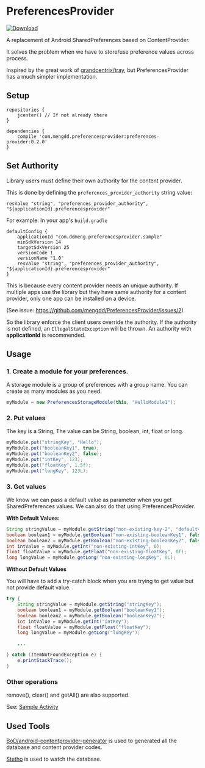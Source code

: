 # PreferencesProvider
[ ![Download](https://api.bintray.com/packages/mengdd/maven/preferences-provider/images/download.svg) ](https://bintray.com/mengdd/maven/preferences-provider/_latestVersion)

A replacement of Android SharedPreferences based on ContentProvider.

It solves the problem when we have to store/use preference values across process.

Inspired by the great work of [grandcentrix/tray](https://github.com/grandcentrix/tray), but PreferencesProvider has a much simpler implementation.

## Setup
```
repositories {
    jcenter() // If not already there
}

dependencies {
    compile 'com.mengdd.preferencesprovider:preferences-provider:0.2.0'
}

```

## Set Authority
Library users must define their own authority for the content provider.

This is done by defining the `preferences_provider_authority` string value:
```
resValue "string", "preferences_provider_authority", "${applicationId}.preferencesprovider"
```
For example:
In your app's `build.gradle`
```
defaultConfig {
    applicationId "com.ddmeng.preferencesprovider.sample"
    minSdkVersion 14
    targetSdkVersion 25
    versionCode 1
    versionName "1.0"
    resValue "string", "preferences_provider_authority", "${applicationId}.preferencesprovider"
}
```

This is because every content provider needs an unique authority.
If multiple apps use the library but they have same authority for a content provider, only one app can be installed on a device.

(See issue: https://github.com/mengdd/PreferencesProvider/issues/2).

So the library enforce the client users override the authority. If the authority is not defined, an `IllegalStateException` will be thrown.
An authority with **applicationId** is recommended.


## Usage
### 1. Create a module for your preferences.

A storage module is a group of preferences with a group name. You can create as many modules as you need.

```java
myModule = new PreferencesStorageModule(this, "HelloModule1");
```

### 2. Put values

The key is a String,
The value can be String, boolean, int, float or long.

```java
myModule.put("stringKey", "Hello");
myModule.put("booleanKey1", true);
myModule.put("booleanKey2", false);
myModule.put("intKey", 123);
myModule.put("floatKey", 1.5f);
myModule.put("longKey", 123L);
```

### 3. Get values

We know we can pass a default value as parameter when you get SharedPreferences values. We can also do that using PreferencesProvider.

**With Default Values:**

```java
String stringValue = myModule.getString("non-existing-key-2", "defaultValue");
boolean boolean1 = myModule.getBoolean("non-existing-booleanKey1", false);
boolean boolean2 = myModule.getBoolean("non-existing-booleanKey2", false);
int intValue = myModule.getInt("non-existing-intKey", 0);
float floatValue = myModule.getFloat("non-existing-floatKey", 0f);
long longValue = myModule.getLong("non-existing-longKey", 0L);
```

**Without Default Values**

You will have to add a try-catch block when you are trying to get value but not provide default value.

```java
try {
    String stringValue = myModule.getString("stringKey");
    boolean boolean1 = myModule.getBoolean("booleanKey1");
    boolean boolean2 = myModule.getBoolean("booleanKey2");
    int intValue = myModule.getInt("intKey");
    float floatValue = myModule.getFloat("floatKey");
    long longValue = myModule.getLong("longKey");

    ...

} catch (ItemNotFoundException e) {
    e.printStackTrace();
}
```

### Other operations

remove(), clear() and getAll() are also supported.

See: [Sample Activity](https://github.com/mengdd/PreferencesProvider/blob/master/sample/src/main/java/com/ddmeng/preferencesprovider/sample/MainActivity.java)


## Used Tools
[BoD/android-contentprovider-generator](https://github.com/BoD/android-contentprovider-generator) is used to generated all the database and content provider codes.


[Stetho](http://facebook.github.io/stetho/) is used to watch the database.